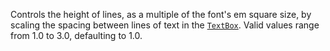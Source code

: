 Controls the height of lines, as a multiple of the font's em square size,
by scaling the spacing between lines of text in the [`TextBox`](https://create.roblox.com/docs/reference/engine/classes/TextBox). Valid
values range from 1.0 to 3.0, defaulting to 1.0.